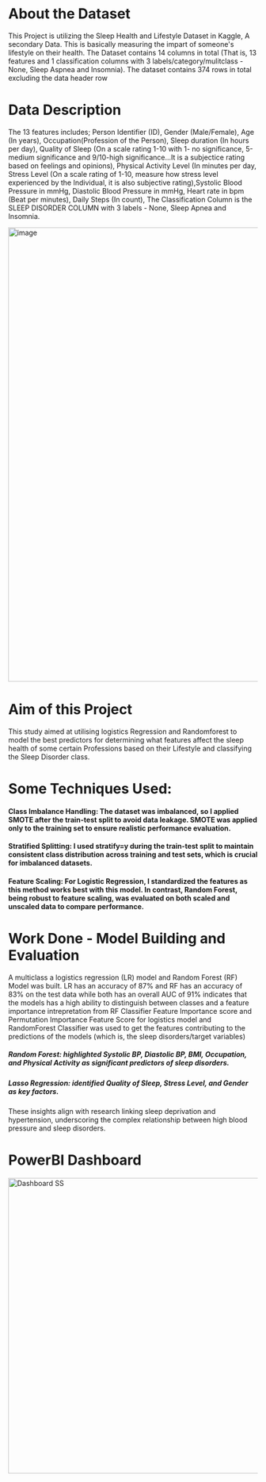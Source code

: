 # About the Dataset
This Project is utilizing the Sleep Health and Lifestyle Dataset in Kaggle, A secondary Data. This is basically measuring the impart of someone's lifestyle on their health.
The Dataset contains 14 columns in total (That is, 13 features and 1 classification columns with 3 labels/category/mulitclass - None, Sleep Aspnea and Insomnia). The dataset contains 374 rows in total excluding the data header row

# Data Description
The 13 features includes; Person Identifier (ID), Gender (Male/Female), Age (In years), Occupation(Profession of the Person), Sleep duration (In hours per day), Quality of Sleep (On a scale rating 1-10 with 1- no significance,
5-medium significance and 9/10-high significance...It is a subjectice rating based on feelings and opinions), Physical Activity Level (In minutes per day, Stress Level (On a scale rating of 1-10, measure how stress level experienced 
by the Individual, it is also subjective rating),Systolic Blood Pressure in mmHg, Diastolic Blood Pressure in mmHg, Heart rate in bpm (Beat per minutes), Daily Steps (In count), 
The Classification Column is the SLEEP DISORDER COLUMN with 3 labels - None, Sleep Apnea and Insomnia.

<img width="916" alt="image" src="https://github.com/user-attachments/assets/643ada82-535a-43c7-ad2e-a425ecdd94c6">


# Aim of this Project
This study aimed at utilising logistics Regression and Randomforest to model the best predictors for determining what features affect the sleep health of some certain Professions based on their Lifestyle
and classifying the Sleep Disorder class.

# Some Techniques Used:
#### Class Imbalance Handling: The dataset was imbalanced, so I applied SMOTE after the train-test split to avoid data leakage. SMOTE was applied only to the training set to ensure realistic performance evaluation.
#### Stratified Splitting: I used stratify=y during the train-test split to maintain consistent class distribution across training and test sets, which is crucial for imbalanced datasets.
#### Feature Scaling: For Logistic Regression, I standardized the features as this method works best with this model. In contrast, Random Forest, being robust to feature scaling, was evaluated on both scaled and unscaled data to compare performance.

# Work Done - Model Building and Evaluation
A multiclass a logistics regression (LR) model and Random Forest (RF) Model was built. LR has an accuracy of 87% and RF has an accuracy of 83% on the test data while both has an overall AUC of 91% indicates that the models 
has a high ability to distinguish between classes and a feature importance intrepretation from RF Classifier Feature Importance score and Permutation Importance Feature Score for logistics model and RandomForest Classifier 
was used to get the features contributing to the predictions of the models (which is, the sleep disorders/target variables)

##### Random Forest: highlighted Systolic BP, Diastolic BP, BMI, Occupation, and Physical Activity as significant predictors of sleep disorders.
##### Lasso Regression: identified Quality of Sleep, Stress Level, and Gender as key factors.

These insights align with research linking sleep deprivation and hypertension, underscoring the complex relationship between high blood pressure and sleep disorders.


# PowerBI Dashboard

<img width="596" alt="Dashboard SS" src="https://github.com/user-attachments/assets/c030ebe3-157c-4286-8f34-aadbfc308081">


